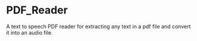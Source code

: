 # PDF_Reader
A text to speech PDF reader for extracting any text in a pdf file and convert it into an audio file.
